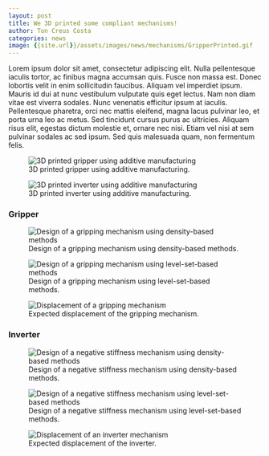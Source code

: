 ```yaml
---
layout: post
title: We 3D printed some compliant mechanisms!
author: Ton Creus Costa
categories: news
image: {{site.url}}/assets/images/news/mechanisms/GripperPrinted.gif
---
```


Lorem ipsum dolor sit amet, consectetur adipiscing elit. Nulla pellentesque iaculis tortor, ac finibus magna accumsan quis. Fusce non massa est. Donec lobortis velit in enim sollicitudin faucibus. Aliquam vel imperdiet ipsum. Mauris id dui at nunc vestibulum vulputate quis eget lectus. Nam non diam vitae est viverra sodales. Nunc venenatis efficitur ipsum at iaculis. Pellentesque pharetra, orci nec mattis eleifend, magna lacus pulvinar leo, et porta urna leo ac metus. Sed tincidunt cursus purus ac ultricies. Aliquam risus elit, egestas dictum molestie et, ornare nec nisi. Etiam vel nisi at sem pulvinar sodales ac sed ipsum. Sed quis malesuada quam, non fermentum felis.

<figure>
  <img src="{{site.url}}/assets/images/news/mechanisms/GripperPrinted.gif" alt="3D printed gripper using additive manufacturing"/>
  <figcaption>3D printed gripper using additive manufacturing.</figcaption>
</figure>

<figure>
  <img src="{{site.url}}/assets/images/news/mechanisms/InverterPrinted.gif" alt="3D printed inverter using additive manufacturing"/>
  <figcaption>3D printed inverter using additive manufacturing.</figcaption>
</figure>

### Gripper
<figure>
  <img src="{{site.url}}/assets/images/news/mechanisms/gripperDensity.gif" alt="Design of a gripping mechanism using density-based methods"/>
  <figcaption>Design of a gripping mechanism using density-based methods.</figcaption>
</figure>

<figure>
  <img src="{{site.url}}/assets/images/news/mechanisms/gripperLS.gif" alt="Design of a gripping mechanism using level-set-based methods"/>
  <figcaption>Design of a gripping mechanism using level-set-based methods.</figcaption>
</figure>

<figure>
  <img src="/assets/images/news/mechanisms/gripperLSdispl.gif" alt="Displacement of a gripping mechanism"/>
  <figcaption>Expected displacement of the gripping mechanism.</figcaption>
</figure>

### Inverter
<figure>
  <img src="{{site.url}}/assets/images/news/mechanisms/negativestifnessdensity.gif" alt="Design of a negative stiffness mechanism using density-based methods"/>
  <figcaption>Design of a negative stiffness mechanism using density-based methods.</figcaption>
</figure>

<figure>
  <img src="{{site.url}}/assets/images/news/mechanisms/negativestiffnessLS.gif" alt="Design of a negative stiffness mechanism using level-set-based methods"/>
  <figcaption>Design of a negative stiffness mechanism using level-set-based methods.</figcaption>
</figure>

<figure>
  <img src="{{site.url}}/assets/images/news/mechanisms/NegativeStiffnessDispl.gif" alt="Displacement of an inverter mechanism"/>
  <figcaption>Expected displacement of the inverter.</figcaption>
</figure>
